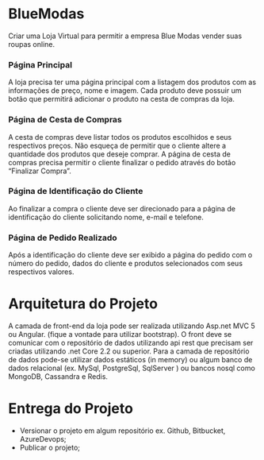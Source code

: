 # BlueModas
 Criar uma Loja Virtual para permitir a empresa Blue Modas vender suas roupas online.
 
 <h3>Página Principal</h3>
 A loja precisa ter uma página principal com a listagem dos produtos com as informações de
 preço, nome e imagem. Cada produto deve possuir um botão que permitirá adicionar o produto na cesta de compras
 da loja.
 
 <h3>Página de Cesta de Compras</h3>
 A cesta de compras deve listar todos os produtos escolhidos e seus respectivos preços. Não
 esqueça de permitir que o cliente altere a quantidade dos produtos que deseje comprar.
 A página de cesta de compras precisa permitir o cliente finalizar o pedido através do botão
 “Finalizar Compra”.
 
 <h3>Página de Identificação do Cliente</h3>
 Ao finalizar a compra o cliente deve ser direcionado para a página de identificação do cliente
 solicitando nome, e-mail e telefone.
 
 <h3>Página de Pedido Realizado</h3>
 Após a identificação do cliente deve ser exibido a página do pedido com o número do pedido,
 dados do cliente e produtos selecionados com seus respectivos valores.
 
 #  Arquitetura do Projeto
 A camada de front-end da loja pode ser realizada utilizando Asp.net MVC 5 ou Angular. (fique a
 vontade para utilizar bootstrap). O front deve se comunicar com o repositório de dados utilizando api rest que precisam ser
 criadas utilizando .net Core 2.2 ou superior. Para a camada de repositório de dados pode-se utilizar dados estáticos (in memory) ou algum
 banco de dados relacional (ex. MySql, PostgreSql, SqlServer ) ou bancos nosql como MongoDB, Cassandra e Redis.
 
 #  Entrega do Projeto
 * Versionar o projeto em algum repositório ex. Github, Bitbucket, AzureDevops;
 * Publicar o projeto;

